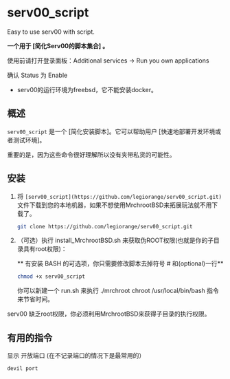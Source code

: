 # serv00_script
Easy to use serv00 with script.

**一个用于 [简化Serv00的脚本集合] 。**

使用前请打开登录面板：Additional services -> Run you own applications

确认 Status 为 Enable

* serv00的运行环境为freebsd，它不能安装docker。
## 概述

`serv00_script` 是一个 [简化安装脚本]。它可以帮助用户 [快速地部署开发环境或者测试环境]。

重要的是，因为这些命令很好理解所以没有夹带私货的可能性。

## 安装

1.  将 `[serv00_script](https://github.com/legiorange/serv00_script.git)` 文件下载到您的本地机器，如果不想使用MrchrootBSD来拓展玩法就不用下载了。
    ```bash
    git clone https://github.com/legiorange/serv00_script.git
    ```

2.  （可选）执行 install_MrchrootBSD.sh 来获取伪ROOT权限(也就是你的子目录具有root权限)：

     ** 有安装 BASH 的可选项，你只需要修改脚本去掉符号 # 和(optional)一行**

    ```bash
    chmod +x serv00_script
    ```
    你可以新建一个 run.sh 来执行 ./mrchroot chroot /usr/local/bin/bash 指令来节省时间。
    
serv00 缺乏root权限，你必须利用MrchrootBSD来获得子目录的执行权限。

## 有用的指令

显示 开放端口 (在不记录端口的情况下是最常用的）
```bash
devil port
```

